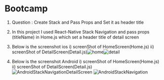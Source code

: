 # Bootcamp
1.  Question : Create Stack and Pass Props and Set it as header title

2. In this project I used React-Native Stack Navigation and pass props (titleName) in Home.js which set a header title of detail screen
3. Below is the screenshot ios i) screenShot of HomeScreen(Home.js) ii) screenShot of DetailScreen(Detail.js)![home](https://user-images.githubusercontent.com/91865197/136979022-9a2fb6b5-8c38-43a1-aae5-35780bcc6355.png)![detail](https://user-images.githubusercontent.com/91865197/136979127-a2138c56-851e-4317-9df3-13952e4ae487.png)
4. Below is the screenshot Android i) screenShot of HomeScreen(Home.js) ii) screenShot of DetailScreen(Detail.js)
![AndroidStackNavigationDetailScreen](https://user-images.githubusercontent.com/91865197/136978722-7c10daae-f86d-43be-9df6-5ee18c2aaf1a.png)
![AndroidStackNavigation](https://user-images.githubusercontent.com/91865197/136978732-504b4071-7d74-4b2a-8c80-bb535164ad6b.png)
